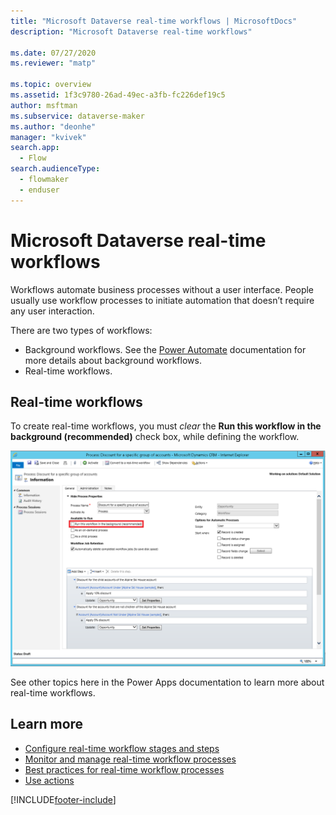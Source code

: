```yaml
---
title: "Microsoft Dataverse real-time workflows | MicrosoftDocs"
description: "Microsoft Dataverse real-time workflows"

ms.date: 07/27/2020
ms.reviewer: "matp"

ms.topic: overview
ms.assetid: 1f3c9780-26ad-49ec-a3fb-fc226def19c5
author: msftman
ms.subservice: dataverse-maker
ms.author: "deonhe"
manager: "kvivek"
search.app: 
  - Flow
search.audienceType: 
  - flowmaker
  - enduser
---
```

# Microsoft Dataverse real-time workflows 



Workflows automate business processes without a user interface. People usually use workflow processes to initiate automation that doesn’t require any user interaction.

There are two types of workflows:
- Background workflows. See the [Power Automate](/power-automate/workflow-processes) documentation for more details about background workflows.
- Real-time workflows. 

## Real-time workflows

To create real-time workflows, you must *clear* the **Run this workflow in the background (recommended)** check box, while defining the workflow.

![Workflow process with Under&#47;Not Under operators.](media/wfp-under-not-under.PNG "Workflow process with Under/Not Under operators")

See other topics here in the Power Apps documentation to learn more about real-time workflows.

## Learn more

- [Configure real-time workflow stages and steps](configure-workflow-steps.md)
- [Monitor and manage real-time workflow processes](monitor-manage-processes.md)
- [Best practices for real-time workflow processes](best-practices-workflow-processes.md)
- [Use actions](actions.md)






[!INCLUDE[footer-include](../../includes/footer-banner.md)]